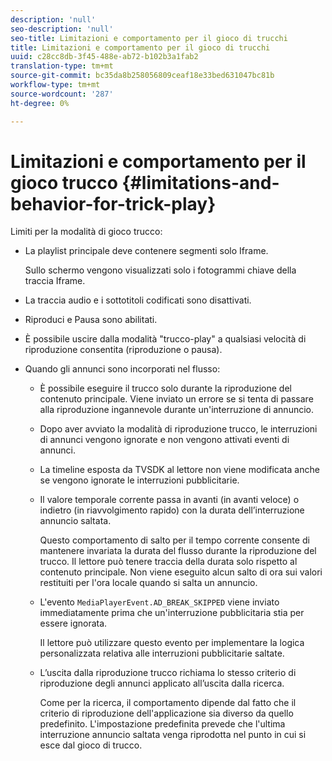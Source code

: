 ```yaml
---
description: 'null'
seo-description: 'null'
seo-title: Limitazioni e comportamento per il gioco di trucchi
title: Limitazioni e comportamento per il gioco di trucchi
uuid: c28cc8db-3f45-488e-ab72-b102b3a1fab2
translation-type: tm+mt
source-git-commit: bc35da8b258056809ceaf18e33bed631047bc81b
workflow-type: tm+mt
source-wordcount: '287'
ht-degree: 0%

---
```



# Limitazioni e comportamento per il gioco trucco {#limitations-and-behavior-for-trick-play}

<!--<a id="section_2BC43539C5C142E085D06A7E35C76726"></a>-->

Limiti per la modalità di gioco trucco:

* La playlist principale deve contenere segmenti solo Iframe.

   Sullo schermo vengono visualizzati solo i fotogrammi chiave della traccia Iframe.
* La traccia audio e i sottotitoli codificati sono disattivati.
* Riproduci e Pausa sono abilitati.
* È possibile uscire dalla modalità &quot;trucco-play&quot; a qualsiasi velocità di riproduzione consentita (riproduzione o pausa).
* Quando gli annunci sono incorporati nel flusso:

   * È possibile eseguire il trucco solo durante la riproduzione del contenuto principale. Viene inviato un errore se si tenta di passare alla riproduzione ingannevole durante un&#39;interruzione di annuncio.
   * Dopo aver avviato la modalità di riproduzione trucco, le interruzioni di annunci vengono ignorate e non vengono attivati eventi di annunci.
   * La timeline esposta da TVSDK al lettore non viene modificata anche se vengono ignorate le interruzioni pubblicitarie.
   * Il valore temporale corrente passa in avanti (in avanti veloce) o indietro (in riavvolgimento rapido) con la durata dell’interruzione annuncio saltata.

      Questo comportamento di salto per il tempo corrente consente di mantenere invariata la durata del flusso durante la riproduzione del trucco. Il lettore può tenere traccia della durata solo rispetto al contenuto principale. Non viene eseguito alcun salto di ora sui valori restituiti per l&#39;ora locale quando si salta un annuncio.
   * L&#39;evento `MediaPlayerEvent.AD_BREAK_SKIPPED` viene inviato immediatamente prima che un&#39;interruzione pubblicitaria stia per essere ignorata.

      Il lettore può utilizzare questo evento per implementare la logica personalizzata relativa alle interruzioni pubblicitarie saltate.

   * L’uscita dalla riproduzione trucco richiama lo stesso criterio di riproduzione degli annunci applicato all’uscita dalla ricerca.

      Come per la ricerca, il comportamento dipende dal fatto che il criterio di riproduzione dell&#39;applicazione sia diverso da quello predefinito. L&#39;impostazione predefinita prevede che l&#39;ultima interruzione annuncio saltata venga riprodotta nel punto in cui si esce dal gioco di trucco.